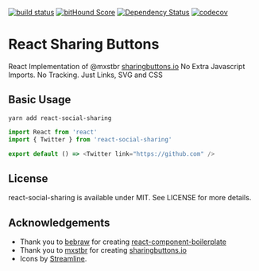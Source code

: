 [![build status](https://secure.travis-ci.org/SaraVieira/react-social-sharing.svg)](http://travis-ci.org/SaraVieira/react-social-sharing) [![bitHound Score](https://www.bithound.io/github/SaraVieira/react-social-sharing/badges/score.svg)](https://www.bithound.io/github/SaraVieira/react-social-sharing) [![Dependency Status](https://david-dm.org/SaraVieira/react-social-sharing.svg)](https://david-dm.org/SaraVieira/react-social-sharing)
[![codecov](https://codecov.io/gh/SaraVieira/react-social-sharing/branch/master/graph/badge.svg)](https://codecov.io/gh/SaraVieira/react-social-sharing)

# React Sharing Buttons

React Implementation of @mxstbr [sharingbuttons.io](http://sharingbuttons.io/) No Extra Javascript Imports. No Tracking. Just Links, SVG and CSS

## Basic Usage

```
yarn add react-social-sharing
```

```js
import React from 'react'
import { Twitter } from 'react-social-sharing'

export default () => <Twitter link="https://github.com" />
```

## License

react-social-sharing is available under MIT. See LICENSE for more details.

## Acknowledgements

* Thank you to [bebraw](https://github.com/bebraw) for creating [react-component-boilerplate](https://github.com/survivejs/react-component-boilerplate)
* Thank you to [mxstbr](https://github.com/mxstbr) for creating [sharingbuttons.io](https://github.com/mxstbr/sharingbuttons.io)
* Icons by [Streamline](http://streamlineicons.com/).
